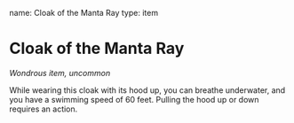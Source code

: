 name: Cloak of the Manta Ray type: item

# Cloak of the Manta Ray
_Wondrous item, uncommon_

While wearing this cloak with its hood up, you can breathe underwater, and you have a swimming speed of 60 feet. Pulling the hood up or down requires an action. 
